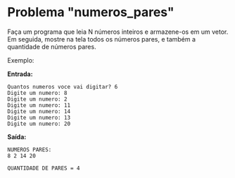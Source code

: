 # Problema "numeros_pares"

Faça um programa que leia N números inteiros e armazene-os em um vetor. Em seguida, mostre na
tela todos os números pares, e também a quantidade de números pares.

Exemplo:

**Entrada:**
```
Quantos numeros voce vai digitar? 6
Digite um numero: 8
Digite um numero: 2
Digite um numero: 11
Digite um numero: 14
Digite um numero: 13
Digite um numero: 20
```

**Saída:**
```
NUMEROS PARES:
8 2 14 20

QUANTIDADE DE PARES = 4
 ```